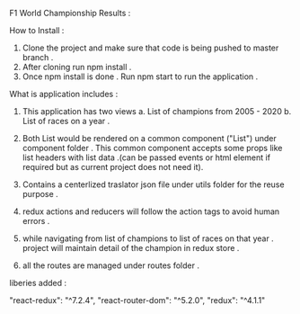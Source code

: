 F1 World Championship Results :

How to Install :

1. Clone the project and make sure that code is being pushed to master branch .
2. After cloning run npm install .
3. Once npm install is done . Run npm start to run the application .


What is application includes :


1. This application has two views 
    a. List of champions from 2005 - 2020 
    b. List of races on a year .
2. Both List would be rendered on a common component ("List") under component folder . This common component accepts some props like list headers with list data .(can be passed events or html  element if required but as current project does not need it).
3. Contains a centerlized traslator json file under utils folder for the reuse purpose .

4. redux actions and reducers will follow the action tags to avoid human errors . 

5. while navigating from list of champions to list of races on that year . project will maintain  detail of the champion in redux store .

6. all the routes are managed under routes folder .


liberies added :

"react-redux": "^7.2.4",
"react-router-dom": "^5.2.0",
"redux": "^4.1.1"
